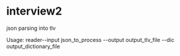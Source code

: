 # interview2
json parsing into tlv

Usage: reader--input json_to_process --output output_tlv_file --dic output_dictionary_file

